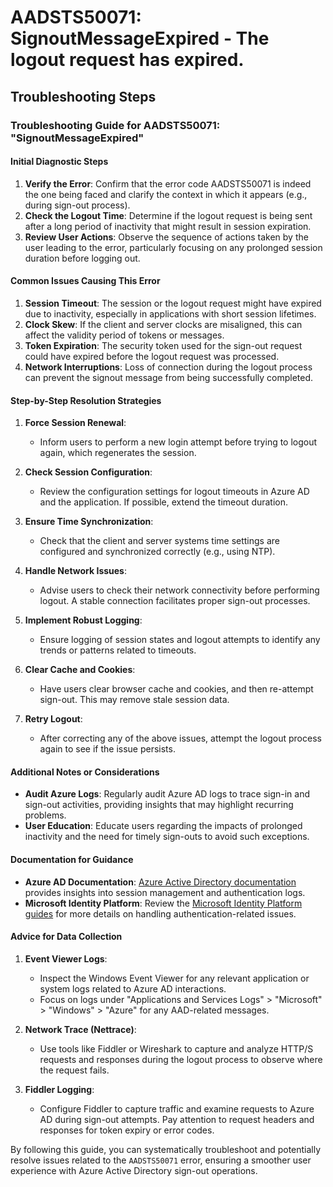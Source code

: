 
# AADSTS50071: SignoutMessageExpired - The logout request has expired.


## Troubleshooting Steps
### Troubleshooting Guide for AADSTS50071: "SignoutMessageExpired"

#### Initial Diagnostic Steps
1. **Verify the Error**: Confirm that the error code AADSTS50071 is indeed the one being faced and clarify the context in which it appears (e.g., during sign-out process).
2. **Check the Logout Time**: Determine if the logout request is being sent after a long period of inactivity that might result in session expiration.
3. **Review User Actions**: Observe the sequence of actions taken by the user leading to the error, particularly focusing on any prolonged session duration before logging out.

#### Common Issues Causing This Error
1. **Session Timeout**: The session or the logout request might have expired due to inactivity, especially in applications with short session lifetimes.
2. **Clock Skew**: If the client and server clocks are misaligned, this can affect the validity period of tokens or messages.
3. **Token Expiration**: The security token used for the sign-out request could have expired before the logout request was processed.
4. **Network Interruptions**: Loss of connection during the logout process can prevent the signout message from being successfully completed.

#### Step-by-Step Resolution Strategies
1. **Force Session Renewal**:
   - Inform users to perform a new login attempt before trying to logout again, which regenerates the session.
  
2. **Check Session Configuration**:
   - Review the configuration settings for logout timeouts in Azure AD and the application. If possible, extend the timeout duration.

3. **Ensure Time Synchronization**:
   - Check that the client and server systems time settings are configured and synchronized correctly (e.g., using NTP).

4. **Handle Network Issues**:
   - Advise users to check their network connectivity before performing logout. A stable connection facilitates proper sign-out processes.

5. **Implement Robust Logging**:
   - Ensure logging of session states and logout attempts to identify any trends or patterns related to timeouts.

6. **Clear Cache and Cookies**: 
   - Have users clear browser cache and cookies, and then re-attempt sign-out. This may remove stale session data.

7. **Retry Logout**: 
   - After correcting any of the above issues, attempt the logout process again to see if the issue persists.

#### Additional Notes or Considerations
- **Audit Azure Logs**: Regularly audit Azure AD logs to trace sign-in and sign-out activities, providing insights that may highlight recurring problems.
- **User Education**: Educate users regarding the impacts of prolonged inactivity and the need for timely sign-outs to avoid such exceptions.
  
#### Documentation for Guidance
- **Azure AD Documentation**: [Azure Active Directory documentation](https://docs.microsoft.com/en-us/azure/active-directory/) provides insights into session management and authentication logs.
- **Microsoft Identity Platform**: Review the [Microsoft Identity Platform guides](https://docs.microsoft.com/en-us/azure/active-directory/develop/) for more details on handling authentication-related issues.

#### Advice for Data Collection
1. **Event Viewer Logs**: 
   - Inspect the Windows Event Viewer for any relevant application or system logs related to Azure AD interactions.
   - Focus on logs under "Applications and Services Logs" > "Microsoft" > "Windows" > "Azure" for any AAD-related messages.

2. **Network Trace (Nettrace)**:
   - Use tools like Fiddler or Wireshark to capture and analyze HTTP/S requests and responses during the logout process to observe where the request fails.

3. **Fiddler Logging**:
   - Configure Fiddler to capture traffic and examine requests to Azure AD during sign-out attempts. Pay attention to request headers and responses for token expiry or error codes.

By following this guide, you can systematically troubleshoot and potentially resolve issues related to the `AADSTS50071` error, ensuring a smoother user experience with Azure Active Directory sign-out operations.